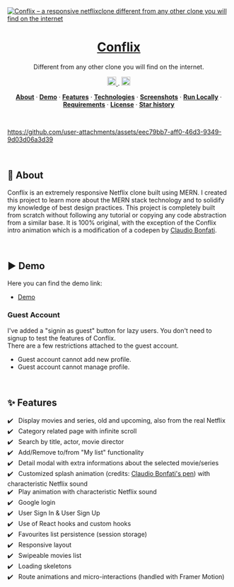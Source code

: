 <a href="https://conflixtv.vercel.app/">
  <img alt="Conflix – a responsive netflixclone different from any other clone you will find on the internet" src="https://github.com/user-attachments/assets/57a6e289-5bd9-4e9e-a2c2-36eeeb04ecd5">
  <h1 align="center">Conflix</h1>
</a>

<p align="center">
  Different from any other clone you will find on the internet.
</p>

<p align="center">
  <a href="https://twitter.com/charlesxstorm" target="_blank">
    <img width="20px" src="https://github.com/user-attachments/assets/5d2bbb89-6c05-4e1e-bd61-4e3736a9f0e0" alt="Twitter" />
  </a>.
  <a href="https://instagram.com/charlesxstorm" target="_blank">
    <img width="20px" src="https://github.com/user-attachments/assets/42ed4e22-a367-4cf9-a0ba-2cbfde8e86ed" alt="Instagram" />
  </a>
</p>

<p align="center">
  <a href="#-about"><strong>About</strong></a> ·
  <a href="#%EF%B8%8F-demo"><strong>Demo</strong></a> ·
  <a href="#sparkles-features"><strong>Features</strong></a> ·
  <a href="#rocket-technologies"><strong>Technologies</strong></a> ·
  <a href="#-screenshots"><strong>Screenshots</strong></a> ·
  <a href="#-run-locally"><strong>Run Locally</strong></a> ·
  <a href="#white_check_mark-requirements"><strong>Requirements</strong></a> ·
  <a href="#-license"><strong>License</strong></a> ·
  <a href="#-star-history"><strong>Star history</strong></a>
</p>
<br/>

https://github.com/user-attachments/assets/eec79bb7-aff0-46d3-9349-9d03d06a3d39

<br/>

## 🎯 About

Conflix is an extremely responsive Netflix clone built using MERN. I created this project to learn more about the MERN stack technology and to solidify my knowledge of best design practices. This project is completely built from scratch without following any tutorial or copying any code abstraction from a similar base. It is 100% original, with the exception of the Conflix intro animation which is a modification of a codepen by <a href="https://codepen.io/claudio_bonfati/pen/mdryxPv" target="_blank">Claudio Bonfati</a>.

<br/>

## ▶️ Demo

Here you can find the demo link:

- [Demo](https://conflixtv.vercel.app/)

### Guest Account

I've added a "signin as guest" button for lazy users. You don't need to signup to test the features of Conflix.
<br/>
There are a few restrictions attached to the guest account.
- Guest account cannot add new profile.
- Guest account cannot manage profile.

<br/>

## :sparkles: Features

:heavy_check_mark: &nbsp;&nbsp;Display movies and series, old and upcoming, also from the real Netflix<br />
:heavy_check_mark: &nbsp;&nbsp;Category related page with infinite scroll<br />
:heavy_check_mark: &nbsp;&nbsp;Search by title, actor, movie director<br />
:heavy_check_mark: &nbsp;&nbsp;Add/Remove to/from "My list" functionality<br />
:heavy_check_mark: &nbsp;&nbsp;Detail modal with extra informations about the selected movie/series<br />
:heavy_check_mark: &nbsp;&nbsp;Customized splash animation (credits: [Claudio Bonfati's pen](https://codepen.io/claudio_bonfati/pen/mdryxPv)) with characteristic Netflix sound<br />
:heavy_check_mark: &nbsp;&nbsp;Play animation with characteristic Netflix sound<br />
:heavy_check_mark: &nbsp;&nbsp;Google login<br />
:heavy_check_mark: &nbsp;&nbsp;User Sign In & User Sign Up<br />
:heavy_check_mark: &nbsp;&nbsp;Use of React hooks and custom hooks<br />
:heavy_check_mark: &nbsp;&nbsp;Favourites list persistence (session storage)<br />
:heavy_check_mark: &nbsp;&nbsp;Responsive layout<br />
:heavy_check_mark: &nbsp;&nbsp;Swipeable movies list<br />
:heavy_check_mark: &nbsp;&nbsp;Loading skeletons<br />
:heavy_check_mark: &nbsp;&nbsp;Route animations and micro-interactions (handled with Framer Motion)<br />

<br/>




